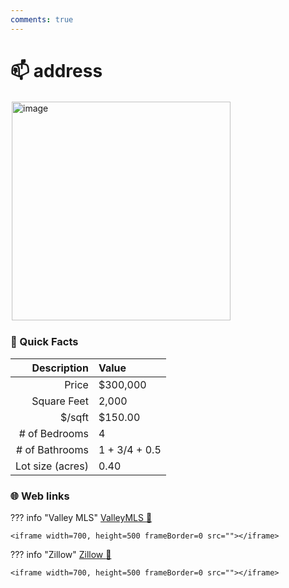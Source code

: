 ```yaml
---
comments: true
---
```


# 📫 address

<img
    src="" 
    alt="image" 
    width="350" 
    style="border:2px solid white">

### :open_file_folder: Quick Facts

| Description       | Value |
| ----------------: | :---- |
| Price             | $300,000 |
| Square Feet       | 2,000 |
| $/sqft            | $150.00 |
| # of Bedrooms     | 4 |
| # of Bathrooms    | 1 + 3/4 + 0.5 |
| Lot size (acres)  | 0.40 |

### :globe_with_meridians: Web links

??? info "Valley MLS"
    [ValleyMLS 	:link:]()

    <iframe width=700, height=500 frameBorder=0 src=""></iframe>

??? info "Zillow"
    [Zillow :link:]()

    <iframe width=700, height=500 frameBorder=0 src=""></iframe>